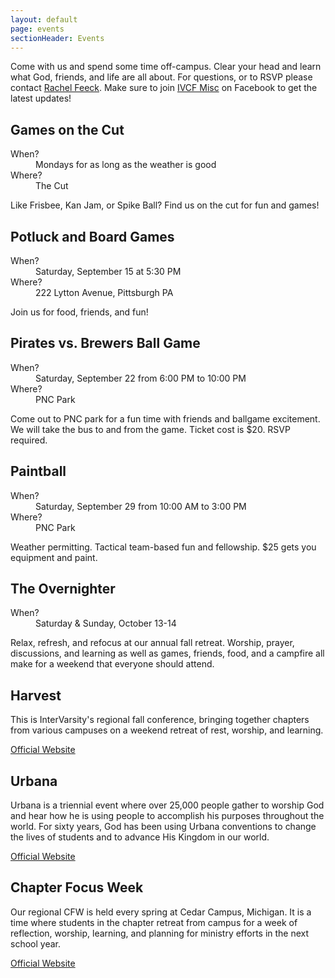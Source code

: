 ```yaml
---
layout: default
page: events
sectionHeader: Events
---
```


<p>
Come with us and spend some time off-campus. Clear your head and learn what God, friends, and life are all about. For questions, or to RSVP please contact <a href="mailto:rfeeck@andrew.cmu.edu">Rachel Feeck</a>. Make sure to join <a href="https://www.facebook.com/groups/1519875101640963/">IVCF Misc</a> on Facebook to get the latest updates!
</p>



<div class="content-events">
	<div class="cogs">
		<div class="tricolumn">
			<h2>Games on the Cut</h2>
			<dl>
				<dt>When?&nbsp;</dt><dd>Mondays for as long as the weather is good</dd>
				<dt>Where?&nbsp;</dt><dd>The Cut</dd>
			</dl>
			<p>
				Like Frisbee, Kan Jam, or Spike Ball? Find us on the cut for fun and games!
			</p>
		</div>
		<div class="tricolumn">
			<h2>Potluck and Board Games</h2>
			<dl>
				<dt>When?&nbsp;</dt><dd>Saturday, September 15 at 5:30 PM</dd>
				<dt>Where?&nbsp;</dt><dd>222 Lytton Avenue, Pittsburgh PA</dd>
			</dl>
			<p>
				Join us for food, friends, and fun!
			</p>
		</div>
		<div class="tricolumn">
			<h2>Pirates vs. Brewers Ball Game</h2>
			<dl>
				<dt>When?&nbsp;</dt><dd>Saturday, September 22 from 6:00 PM to 10:00 PM</dd>
				<dt>Where?&nbsp;</dt><dd>PNC Park</dd>
			</dl>
			<p>
				Come out to PNC park for a fun time with friends and ballgame excitement.  We will take the bus to and from the game.  Ticket cost is $20.  RSVP required.
			</p>
		</div>
		<div class="tricolumn">
			<h2>Paintball</h2>
			<dl>
				<dt>When?&nbsp;</dt><dd>Saturday, September 29 from 10:00 AM to 3:00 PM</dd>
				<dt>Where?&nbsp;</dt><dd>PNC Park</dd>
			</dl>
			<p>
				Weather permitting.  Tactical team-based fun and fellowship.  $25 gets you equipment and paint.
			</p>
		</div>
		<div class="tricolumn">
			<h2>The Overnighter</h2>
			<dl>
				<dt>When?&nbsp;</dt><dd>Saturday & Sunday, October 13-14</dd>
			</dl>
			<p>
				Relax, refresh, and refocus at our annual fall retreat. Worship, prayer, discussions, and learning as well as games, friends, food, and a campfire all make for a weekend that everyone should attend.
			</p>
		</div>
		<div class="tricolumn">
		<h2>Harvest</h2>
			<p>
			This is InterVarsity's regional fall conference, bringing together
			chapters from various campuses on a weekend retreat of rest, worship,
			and learning.
			</p>
			<a href="http://gowithiv.org/harvest/" target="_blank">
			  Official Website
			</a>
		</div>
		<div class="tricolumn">
			<h2>Urbana</h2>
			<p>
			Urbana is a triennial event where over 25,000 people gather to worship
			God and hear how he is using people to accomplish his purposes
			throughout the world. For sixty years, God has been using Urbana
			conventions to change the lives of students and to advance His Kingdom
			in our world.
			</p>
			<a href="http://www.urbana.org/" target="_blank">
			  Official Website
			</a>
		</div>
		<div class="tricolumn">
			<h2>Chapter Focus Week</h2>
			<p>
			Our regional CFW is held every spring at Cedar Campus, Michigan. It is
			a time where students in the chapter retreat from campus for a week of
			reflection, worship, learning, and planning for ministry efforts in the
			next school year.
			</p>
			<a href="http://www.chapterfocusweek.com/" target="_blank">
			  Official Website
			</a>
		</div>
	</div>
</div>
